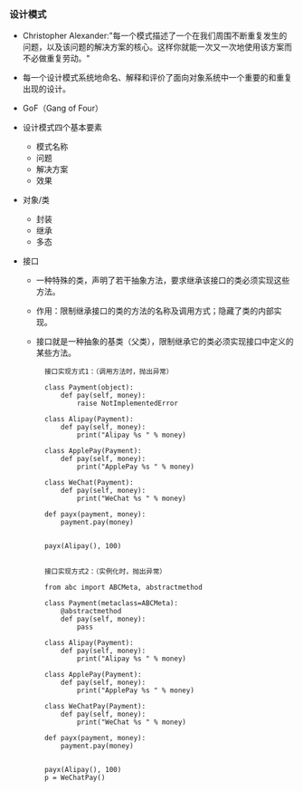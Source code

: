 ### 设计模式 ###
- Christopher Alexander:"每一个模式描述了一个在我们周围不断重复发生的问题，以及该问题的解决方案的核心。这样你就能一次又一次地使用该方案而不必做重复劳动。"
- 每一个设计模式系统地命名、解释和评价了面向对象系统中一个重要的和重复出现的设计。
- GoF（Gang of Four）
- 设计模式四个基本要素
	- 模式名称
	- 问题
	- 解决方案
	- 效果

- 对象/类
	- 封装
	- 继承
	- 多态
- 接口
	- 一种特殊的类，声明了若干抽象方法，要求继承该接口的类必须实现这些方法。
	- 作用：限制继承接口的类的方法的名称及调用方式；隐藏了类的内部实现。
	- 接口就是一种抽象的基类（父类），限制继承它的类必须实现接口中定义的某些方法。

			接口实现方式1：（调用方法时，抛出异常）

			class Payment(object):
				def pay(self, money):
					raise NotImplementedError
					
			class Alipay(Payment):
				def pay(self, money):
					print("Alipay %s " % money)
			
			class ApplePay(Payment):
				def pay(self, money):
					print("ApplePay %s " % money)
							
			class WeChat(Payment):
				def pay(self, money):
					print("WeChat %s " % money)
			
			def payx(payment, money):
				payment.pay(money)
			
			
			payx(Alipay(), 100)

			
			接口实现方式2：（实例化时，抛出异常）

			from abc import ABCMeta, abstractmethod
			
			class Payment(metaclass=ABCMeta):
				@abstractmethod
				def pay(self, money):
					pass
					
			class Alipay(Payment):
				def pay(self, money):
					print("Alipay %s " % money)
			
			class ApplePay(Payment):
				def pay(self, money):
					print("ApplePay %s " % money)
							
			class WeChatPay(Payment):
				def pay(self, money):
					print("WeChat %s " % money)
			
			def payx(payment, money):
				payment.pay(money)
			
			
			payx(Alipay(), 100)
			p = WeChatPay()
